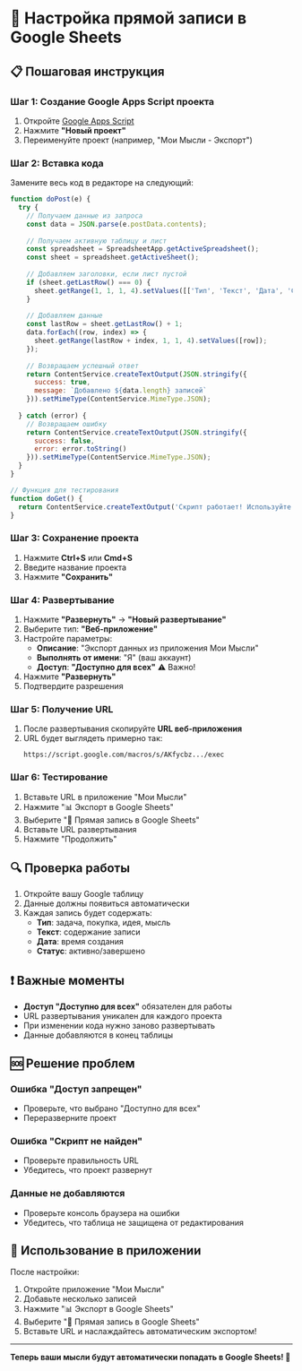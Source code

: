 # 🔧 Настройка прямой записи в Google Sheets

## 📋 Пошаговая инструкция

### Шаг 1: Создание Google Apps Script проекта

1. Откройте [Google Apps Script](https://script.google.com)
2. Нажмите **"Новый проект"**
3. Переименуйте проект (например, "Мои Мысли - Экспорт")

### Шаг 2: Вставка кода

Замените весь код в редакторе на следующий:

```javascript
function doPost(e) {
  try {
    // Получаем данные из запроса
    const data = JSON.parse(e.postData.contents);
    
    // Получаем активную таблицу и лист
    const spreadsheet = SpreadsheetApp.getActiveSpreadsheet();
    const sheet = spreadsheet.getActiveSheet();
    
    // Добавляем заголовки, если лист пустой
    if (sheet.getLastRow() === 0) {
      sheet.getRange(1, 1, 1, 4).setValues([['Тип', 'Текст', 'Дата', 'Статус']]);
    }
    
    // Добавляем данные
    const lastRow = sheet.getLastRow() + 1;
    data.forEach((row, index) => {
      sheet.getRange(lastRow + index, 1, 1, 4).setValues([row]);
    });
    
    // Возвращаем успешный ответ
    return ContentService.createTextOutput(JSON.stringify({
      success: true, 
      message: `Добавлено ${data.length} записей`
    })).setMimeType(ContentService.MimeType.JSON);
    
  } catch (error) {
    // Возвращаем ошибку
    return ContentService.createTextOutput(JSON.stringify({
      success: false, 
      error: error.toString()
    })).setMimeType(ContentService.MimeType.JSON);
  }
}

// Функция для тестирования
function doGet() {
  return ContentService.createTextOutput('Скрипт работает! Используйте POST запрос для добавления данных.');
}
```

### Шаг 3: Сохранение проекта

1. Нажмите **Ctrl+S** или **Cmd+S**
2. Введите название проекта
3. Нажмите **"Сохранить"**

### Шаг 4: Развертывание

1. Нажмите **"Развернуть"** → **"Новый развертывание"**
2. Выберите тип: **"Веб-приложение"**
3. Настройте параметры:
   - **Описание**: "Экспорт данных из приложения Мои Мысли"
   - **Выполнять от имени**: "Я" (ваш аккаунт)
   - **Доступ**: **"Доступно для всех"** ⚠️ Важно!
4. Нажмите **"Развернуть"**
5. Подтвердите разрешения

### Шаг 5: Получение URL

1. После развертывания скопируйте **URL веб-приложения**
2. URL будет выглядеть примерно так:
   ```
   https://script.google.com/macros/s/AKfycbz.../exec
   ```

### Шаг 6: Тестирование

1. Вставьте URL в приложение "Мои Мысли"
2. Нажмите "📊 Экспорт в Google Sheets"
3. Выберите "🔗 Прямая запись в Google Sheets"
4. Вставьте URL развертывания
5. Нажмите "Продолжить"

## 🔍 Проверка работы

1. Откройте вашу Google таблицу
2. Данные должны появиться автоматически
3. Каждая запись будет содержать:
   - **Тип**: задача, покупка, идея, мысль
   - **Текст**: содержание записи
   - **Дата**: время создания
   - **Статус**: активно/завершено

## ❗ Важные моменты

- **Доступ "Доступно для всех"** обязателен для работы
- URL развертывания уникален для каждого проекта
- При изменении кода нужно заново развертывать
- Данные добавляются в конец таблицы

## 🆘 Решение проблем

### Ошибка "Доступ запрещен"
- Проверьте, что выбрано "Доступно для всех"
- Переразверните проект

### Ошибка "Скрипт не найден"
- Проверьте правильность URL
- Убедитесь, что проект развернут

### Данные не добавляются
- Проверьте консоль браузера на ошибки
- Убедитесь, что таблица не защищена от редактирования

## 📱 Использование в приложении

После настройки:
1. Откройте приложение "Мои Мысли"
2. Добавьте несколько записей
3. Нажмите "📊 Экспорт в Google Sheets"
4. Выберите "🔗 Прямая запись в Google Sheets"
5. Вставьте URL и наслаждайтесь автоматическим экспортом!

---

**Теперь ваши мысли будут автоматически попадать в Google Sheets! 🎉**

